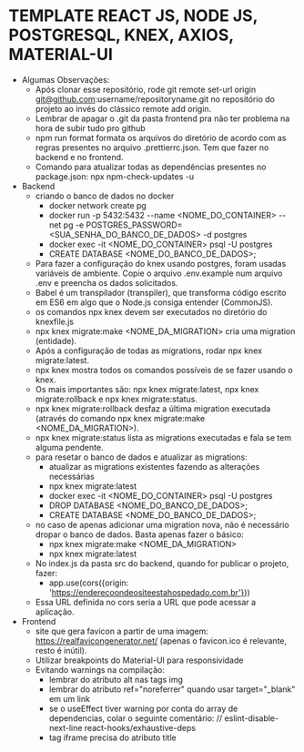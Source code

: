 # TEMPLATE REACT JS, NODE JS, POSTGRESQL, KNEX, AXIOS, MATERIAL-UI

- Algumas Observações:
  - Após clonar esse repositório, rode git remote set-url origin git@github.com:username/repositoryname.git no repositório do projeto ao invés do clássico remote add origin.
  - Lembrar de apagar o .git da pasta frontend pra não ter problema na hora de subir tudo pro github
  - npm run format formata os arquivos do diretório de acordo com as regras presentes no arquivo .prettierrc.json. Tem que fazer no backend e no frontend.
  - Comando para atualizar todas as dependências presentes no package.json: npx npm-check-updates -u
- Backend
  - criando o banco de dados no docker
    - docker network create pg
    - docker run -p 5432:5432 --name <NOME_DO_CONTAINER> --net pg -e POSTGRES_PASSWORD=<SUA_SENHA_DO_BANCO_DE_DADOS> -d postgres
    - docker exec -it <NOME_DO_CONTAINER> psql -U postgres
    - CREATE DATABASE <NOME_DO_BANCO_DE_DADOS>;
  - Para fazer a configuração do knex usando postgres, foram usadas variáveis de ambiente. Copie o arquivo .env.example num arquivo .env e preencha os dados solicitados.
  - Babel é um transpilador (transpiler), que transforma código escrito em ES6 em algo que o Node.js consiga entender (CommonJS).
  - os comandos npx knex devem ser executados no diretório do knexfile.js
  - npx knex migrate:make <NOME_DA_MIGRATION> cria uma migration (entidade).
  - Após a configuração de todas as migrations, rodar npx knex migrate:latest.
  - npx knex mostra todos os comandos possíveis de se fazer usando o knex.
  - Os mais importantes são: npx knex migrate:latest, npx knex migrate:rollback e npx knex migrate:status.
  - npx knex migrate:rollback desfaz a última migration executada (através do comando npx knex migrate:make <NOME_DA_MIGRATION>).
  - npx knex migrate:status lista as migrations executadas e fala se tem alguma pendente.
  - para resetar o banco de dados e atualizar as migrations:
    - atualizar as migrations existentes fazendo as alterações necessárias
    - npx knex migrate:latest
    - docker exec -it <NOME_DO_CONTAINER> psql -U postgres
    - DROP DATABASE <NOME_DO_BANCO_DE_DADOS>;
    - CREATE DATABASE <NOME_DO_BANCO_DE_DADOS>;
  - no caso de apenas adicionar uma migration nova, não é necessário dropar o banco de dados. Basta apenas fazer o básico:
    - npx knex migrate:make <NOME_DA_MIGRATION>
    - npx knex migrate:latest
  - No index.js da pasta src do backend, quando for publicar o projeto, fazer:
    - app.use(cors({origin: 'https://enderecoondeositeestahospedado.com.br'}))
  - Essa URL definida no cors seria a URL que pode acessar a aplicação.
- Frontend
  - site que gera favicon a partir de uma imagem: https://realfavicongenerator.net/ (apenas o favicon.ico é relevante, resto é inútil).
  - Utilizar breakpoints do Material-UI para responsividade
  - Evitando warnings na compilação:
    - lembrar do atributo alt nas tags img
    - lembrar do atributo ref="noreferrer" quando usar target="\_blank" em um link
    - se o useEffect tiver warning por conta do array de dependencias, colar o seguinte comentário: // eslint-disable-next-line react-hooks/exhaustive-deps
    - tag iframe precisa do atributo title
